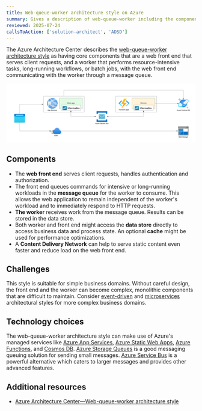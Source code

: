 ```yaml
---
title: Web-queue-worker architecture style on Azure
summary: Gives a description of web-queue-worker including the components, challenges, and technology options for Azure
reviewed: 2025-07-24
callsToAction: ['solution-architect', 'ADSD']
---
```


The Azure Architecture Center describes the [web-queue-worker architecture style](https://learn.microsoft.com/en-us/azure/architecture/guide/architecture-styles/web-queue-worker) as having core components that are a web front end that serves client requests, and a worker that performs resource-intensive tasks, long-running workflows, or batch jobs, with the web front end communicating with the worker through a message queue.

![Overview of Azure web-queue-worker style](azure-web-queue-worker.png)

## Components

* The **web front end** serves client requests, handles authentication and authorization.
* The front end queues commands for intensive or long-running workloads in the **message queue** for the worker to consume. This allows the web application to remain independent of the worker's workload and to immediately respond to HTTP requests.
* **The worker** receives work from the message queue. Results can be stored in the data store.
* Both worker and front end might access the **data store** directly to access business data and process state. An optional **cache** might be used for performance optimizations.
* A **Content Delivery Network** can help to serve static content even faster and reduce load on the web front end.

## Challenges

This style is suitable for simple business domains. Without careful design, the front end and the worker can become complex, monolithic components that are difficult to maintain. Consider [event-driven](event-driven-architecture.md) and [microservices](microservices.md) architectural styles for more complex business domains.

## Technology choices

The web-queue-worker architecture style can make use of Azure's managed services like [Azure App Services](/architecture/azure/compute.md#platform-as-a-service-azure-app-services), [Azure Static Web Apps](https://azure.microsoft.com/en-us/products/app-service/static), [Azure Functions](/architecture/azure/compute.md#platform-as-a-service-azure-app-services), and [Cosmos DB](/architecture/azure/data-stores.md#azure-cosmos-db). [Azure Storage Queues](https://learn.microsoft.com/en-us/azure/storage/queues/) is a good messaging queuing solution for sending small messages. [Azure Service Bus](/architecture/azure/messaging.md#azure-service-bus) is a powerful alternative which caters to larger messages and provides other advanced features.

## Additional resources

* [Azure Architecture Center—Web-queue-worker architecture style](https://learn.microsoft.com/en-us/azure/architecture/guide/architecture-styles/web-queue-worker)
